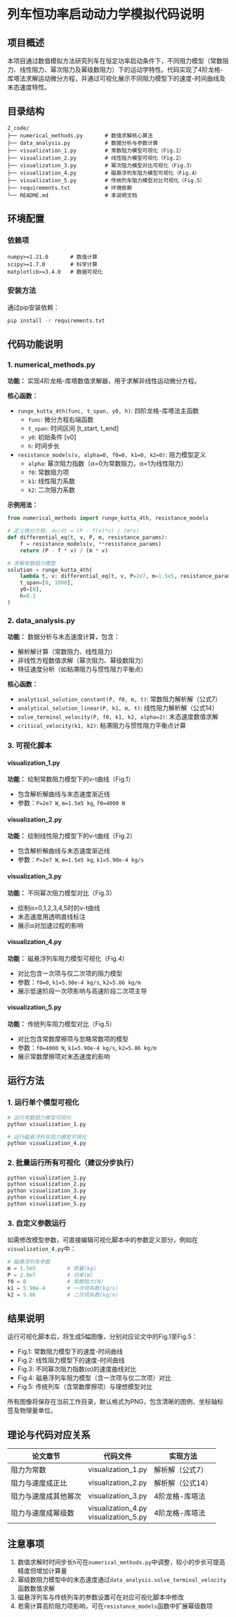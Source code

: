 # 列车恒功率启动动力学模拟代码说明

## 项目概述

本项目通过数值模拟方法研究列车在恒定功率启动条件下，不同阻力模型（常数阻力、线性阻力、幂次阻力及幂级数阻力）下的运动学特性。代码实现了4阶龙格-库塔法求解运动微分方程，并通过可视化展示不同阻力模型下的速度-时间曲线及末态速度特性。

## 目录结构

```
2_code/
├── numerical_methods.py       # 数值求解核心算法
├── data_analysis.py           # 数据分析与参数计算
├── visualization_1.py         # 常数阻力模型可视化（Fig.1）
├── visualization_2.py         # 线性阻力模型可视化（Fig.2）
├── visualization_3.py         # 幂次阻力模型对比可视化（Fig.3）
├── visualization_4.py         # 磁悬浮列车阻力模型可视化（Fig.4）
├── visualization_5.py         # 传统列车阻力模型对比可视化（Fig.5）
├── requirements.txt           # 环境依赖
└── README.md                  # 本说明文档
```

## 环境配置

### 依赖项

```text
numpy>=1.21.0       # 数值计算
scipy>=1.7.0        # 科学计算
matplotlib>=3.4.0   # 数据可视化
```

### 安装方法

通过pip安装依赖：
```bash
pip install -r requirements.txt
```

## 代码功能说明

### 1. numerical_methods.py

**功能：** 实现4阶龙格-库塔数值求解器，用于求解非线性运动微分方程。

**核心函数：**
- `runge_kutta_4th(func, t_span, y0, h)`: 四阶龙格-库塔法主函数
  - `func`: 微分方程右端函数
  - `t_span`: 时间区间 [t_start, t_end]
  - `y0`: 初始条件 [v0]
  - `h`: 时间步长
- `resistance_models(v, alpha=0, f0=0, k1=0, k2=0)`: 阻力模型定义
  - `alpha`: 幂次阻力指数（α=0为常数阻力，α=1为线性阻力）
  - `f0`: 常数阻力项
  - `k1`: 线性阻力系数
  - `k2`: 二次阻力系数

**示例用法：**
```python
from numerical_methods import runge_kutta_4th, resistance_models

# 定义微分方程: dv/dt = (P - f(v)*v) / (m*v)
def differential_eq(t, v, P, m, resistance_params):
    f = resistance_models(v, **resistance_params)
    return (P - f * v) / (m * v)

# 求解常数阻力模型
solution = runge_kutta_4th(
    lambda t, v: differential_eq(t, v, P=2e7, m=1.5e5, resistance_params={"f0": 4000}),
    t_span=[0, 1000],
    y0=[0],
    h=0.1
)
```

### 2. data_analysis.py

**功能：** 数据分析与末态速度计算，包含：
- 解析解计算（常数阻力、线性阻力）
- 非线性方程数值求解（幂次阻力、幂级数阻力）
- 特征速度分析（如粘滞阻力与惯性阻力平衡点）

**核心函数：**
- `analytical_solution_constant(P, f0, m, t)`: 常数阻力解析解（公式7）
- `analytical_solution_linear(P, k1, m, t)`: 线性阻力解析解（公式14）
- `solve_terminal_velocity(P, f0, k1, k2, alpha=2)`: 末态速度数值求解
- `critical_velocity(k1, k2)`: 粘滞阻力与惯性阻力平衡点计算

### 3. 可视化脚本

#### visualization_1.py
**功能：** 绘制常数阻力模型下的v-t曲线（Fig.1）
- 包含解析解曲线与末态速度渐近线
- 参数：`P=2e7 W`, `m=1.5e5 kg`, `f0=4000 N`

#### visualization_2.py
**功能：** 绘制线性阻力模型下的v-t曲线（Fig.2）
- 包含解析解曲线与末态速度渐近线
- 参数：`P=2e7 W`, `m=1.5e5 kg`, `k1=5.90e-4 kg/s`

#### visualization_3.py
**功能：** 不同幂次阻力模型对比（Fig.3）
- 绘制α=0,1,2,3,4,5时的v-t曲线
- 末态速度用透明直线标注
- 展示α对加速过程的影响

#### visualization_4.py
**功能：** 磁悬浮列车阻力模型可视化（Fig.4）
- 对比包含一次项与仅二次项的阻力模型
- 参数：`f0=0`, `k1=5.90e-4 kg/s`, `k2=5.86 kg/m`
- 展示低速阶段一次项影响与高速阶段二次项主导

#### visualization_5.py
**功能：** 传统列车阻力模型对比（Fig.5）
- 对比包含常数摩擦项与忽略常数项的模型
- 参数：`f0=4000 N`, `k1=5.90e-4 kg/s`, `k2=5.86 kg/m`
- 展示常数摩擦项对末态速度的影响

## 运行方法

### 1. 运行单个模型可视化

```bash
# 运行常数阻力模型可视化
python visualization_1.py

# 运行磁悬浮列车阻力模型可视化
python visualization_4.py
```

### 2. 批量运行所有可视化（建议分步执行）

```bash
python visualization_1.py
python visualization_2.py
python visualization_3.py
python visualization_4.py
python visualization_5.py
```

### 3. 自定义参数运行

如需修改模型参数，可直接编辑可视化脚本中的参数定义部分，例如在`visualization_4.py`中：

```python
# 磁悬浮列车参数
m = 1.5e5          # 质量(kg)
P = 2.0e7          # 功率(W)
f0 = 0             # 常数阻力(N)
k1 = 5.90e-4       # 一次项系数(kg/s)
k2 = 5.86          # 二次项系数(kg/m)
```

## 结果说明

运行可视化脚本后，将生成5幅图像，分别对应论文中的Fig.1至Fig.5：
- Fig.1: 常数阻力模型下的速度-时间曲线
- Fig.2: 线性阻力模型下的速度-时间曲线
- Fig.3: 不同幂次阻力指数(α)的速度曲线对比
- Fig.4: 磁悬浮列车阻力模型（含一次项与仅二次项）对比
- Fig.5: 传统列车（含常数摩擦项）与理想模型对比

所有图像将保存在当前工作目录，默认格式为PNG，包含清晰的图例、坐标轴标签及物理量单位。

## 理论与代码对应关系

| 论文章节 | 代码文件 | 实现方法 |
|----------|----------|----------|
| 阻力为常数 | visualization_1.py | 解析解（公式7） |
| 阻力与速度成正比 | visualization_2.py | 解析解（公式14） |
| 阻力与速度成其他幂次 | visualization_3.py | 4阶龙格-库塔法 |
| 阻力与速度成幂级数 | visualization_4.py <br> visualization_5.py | 4阶龙格-库塔法 |

## 注意事项

1. 数值求解时时间步长`h`可在`numerical_methods.py`中调整，较小的步长可提高精度但增加计算量
2. 幂级数阻力模型中的末态速度通过`data_analysis.solve_terminal_velocity`函数数值求解
3. 磁悬浮列车与传统列车的参数设置可在对应可视化脚本中修改
4. 若需计算高阶阻力项影响，可在`resistance_models`函数中扩展幂级数项

